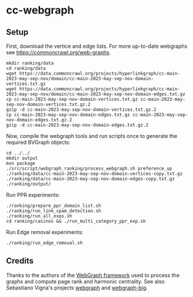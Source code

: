 # cc-webgraph

## Setup
First, download the vertice and edge lists. For more up-to-date webgraphs see https://commoncrawl.org/web-graphs.
```
mkdir ranking/data
cd ranking/data
wget https://data.commoncrawl.org/projects/hyperlinkgraph/cc-main-2023-may-sep-nov/domain/cc-main-2023-may-sep-nov-domain-vertices.txt.gz
wget https://data.commoncrawl.org/projects/hyperlinkgraph/cc-main-2023-may-sep-nov/domain/cc-main-2023-may-sep-nov-domain-edges.txt.gz
cp cc-main-2023-may-sep-nov-domain-vertices.txt.gz cc-main-2023-may-sep-nov-domain-vertices.txt.gz.2
gzip -d cc-main-2023-may-sep-nov-domain-vertices.txt.gz.2
cp cc-main-2023-may-sep-nov-domain-edges.txt.gz cc-main-2023-may-sep-nov-domain-edges.txt.gz.2
gzip -d cc-main-2023-may-sep-nov-domain-edges.txt.gz.2
```

Now, compile the webgraph tools and run scripts once to generate the required BVGraph objects:
```
cd ../../
mkdir output
mvn package
./src/script/webgraph_ranking/process_webgraph.sh preference_up ./ranking/data/cc-main-2023-may-sep-nov-domain-vertices-copy.txt.gz ./ranking/data/cc-main-2023-may-sep-nov-domain-edges-copy.txt.gz ./ranking/output/
```

Run PPR experiments:
```
./ranking/prepare_ppr_domain_list.sh
./ranking/run_link_spam_detection.sh
./ranking/run_all_exps.sh
cd ranking/casinos && ./run_multi_category_ppr_exp.sh
```

Run Edge removal experiments:
```
./ranking/run_edge_removal.sh
```



## Credits

Thanks to the authors of the [WebGraph framework](https://webgraph.di.unimi.it/) used to process the graphs and compute page rank and harmonic centrality. See also Sebastiano Vigna's projects [webgraph](//github.com/vigna/webgraph) and [webgraph-big](//github.com/vigna/webgraph-big).
